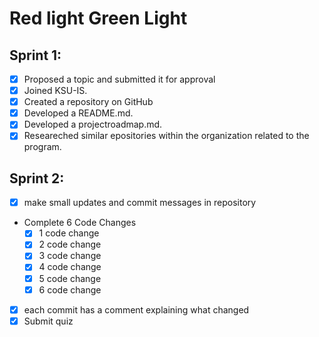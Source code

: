 # Red light Green Light
## Sprint 1:

- [x] Proposed a topic and submitted it for approval
- [x] Joined KSU-IS.
- [x] Created a repository on GitHub
- [x] Developed a README.md.
- [x] Developed a projectroadmap.md.
- [x] Researeched similar epositories within the organization related to the program.

## Sprint 2:

- [x] make small updates and commit messages in repository
- Complete 6 Code Changes
  -  [x] 1 code change
  -  [x] 2 code change
  -  [x] 3 code change
  -  [x] 4 code change
  -  [x] 5 code change
  -  [x] 6 code change
- [x] each commit has a comment explaining what changed
- [x] Submit quiz
